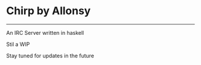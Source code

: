 # Chirp by Allonsy
---
An IRC Server written in haskell

Stil a WIP

Stay tuned for updates in the future
